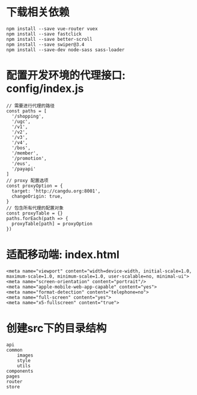 # 下载相关依赖
    npm install --save vue-router vuex
    npm install --save fastclick
    npm install --save better-scroll
    npm install --save swiper@3.4
    npm install --save-dev node-sass sass-loader

# 配置开发环境的代理接口: config/index.js
    // 需要进行代理的路径
    const paths = [
      '/shopping',
      '/ugc',
      '/v1',
      '/v2',
      '/v3',
      '/v4',
      '/bos',
      '/member',
      '/promotion',
      '/eus',
      '/payapi'
    ]
    // proxy 配置选项
    const proxyOption = {
      target: 'http://cangdu.org:8001',
      changeOrigin: true,
    }
    // 包含所有代理的配置对象
    const proxyTable = {}
    paths.forEach(path => {
      proxyTable[path] = proxyOption
    })

# 适配移动端: index.html
    <meta name="viewport" content="width=device-width, initial-scale=1.0, maximum-scale=1.0, minimum-scale=1.0, user-scalable=no, minimal-ui">
    <meta name="screen-orientation" content="portrait"/>
    <meta name="apple-mobile-web-app-capable" content="yes">
    <meta name="format-detection" content="telephone=no">
    <meta name="full-screen" content="yes">
    <meta name="x5-fullscreen" content="true">

# 创建src下的目录结构
    api
    common
        images
        style
        utils
    components
    pages
    router
    store
    
# 